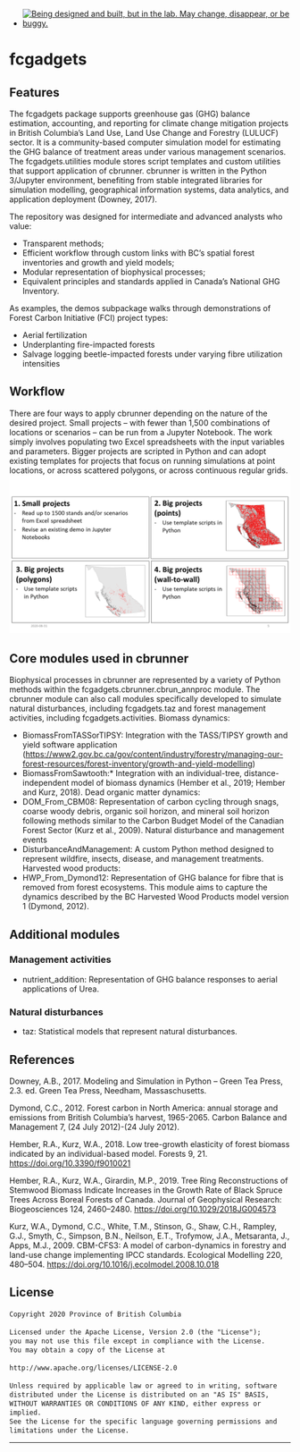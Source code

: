 * <a id="devex-badge" rel="Exploration" href="https://github.com/BCDevExchange/assets/blob/master/README.md"><img alt="Being designed and built, but in the lab. May change, disappear, or be buggy." style="border-width:0" src="https://assets.bcdevexchange.org/images/badges/exploration.svg" title="Being designed and built, but in the lab. May change, disappear, or be buggy." /></a>

# fcgadgets
## Features
The fcgadgets package supports greenhouse gas (GHG) balance estimation, accounting, and reporting for climate change mitigation projects in British Columbia’s Land Use, Land Use Change and Forestry (LULUCF) sector. It is a community-based computer simulation model for estimating the GHG balance of treatment areas under various management scenarios. The fcgadgets.utilities module stores script templates and custom utilities that support application of cbrunner. 
cbrunner is written in the Python 3/Jupyter environment, benefiting from stable integrated libraries for simulation modelling, geographical information systems, data analytics, and application deployment (Downey, 2017). 

The repository was designed for intermediate and advanced analysts who value: 
* Transparent methods;
* Efficient workflow through custom links with BC’s spatial forest inventories and growth and yield models;
* Modular representation of biophysical processes;
* Equivalent principles and standards applied in Canada’s National GHG Inventory.

As examples, the demos subpackage walks through demonstrations of Forest Carbon Initiative (FCI) project types:
* Aerial fertilization
* Underplanting fire-impacted forests
* Salvage logging beetle-impacted forests under varying fibre utilization intensities

## Workflow
There are four ways to apply cbrunner depending on the nature of the desired project. Small projects – with fewer than 1,500 combinations of locations or scenarios – can be run from a Jupyter Notebook. The work simply involves populating two Excel spreadsheets with the input variables and parameters. Bigger projects are scripted in Python and can adopt existing templates for projects that focus on running simulations at point locations, or across scattered polygons, or across continuous regular grids.
![image info](./images/fcgadgets_runoptions.png)

## Core modules used in cbrunner
Biophysical processes in cbrunner are represented by a variety of Python methods within the fcgadgets.cbrunner.cbrun_annproc module. The cbrunner module can also call modules specifically developed to simulate natural disturbances, including fcgadgets.taz and forest management activities, including fcgadgets.activities.
Biomass dynamics:
* BiomassFromTASSorTIPSY: Integration with the TASS/TIPSY growth and yield software application (https://www2.gov.bc.ca/gov/content/industry/forestry/managing-our-forest-resources/forest-inventory/growth-and-yield-modelling)
* BiomassFromSawtooth:* Integration with an individual-tree, distance-independent model of biomass dynamics (Hember et al., 2019; Hember and Kurz, 2018).
Dead organic matter dynamics:
* DOM_From_CBM08: Representation of carbon cycling through snags, coarse woody debris, organic soil horizon, and mineral soil horizon following methods similar to the Carbon Budget Model of the Canadian Forest Sector (Kurz et al., 2009).
Natural disturbance and management events
* DisturbanceAndManagement: A custom Python method designed to represent wildfire, insects, disease, and management treatments.
Harvested wood products:
* HWP_From_Dymond12: Representation of GHG balance for fibre that is removed from forest ecosystems. This module aims to capture the dynamics described by the BC Harvested Wood Products model version 1 (Dymond, 2012).

## Additional modules
### Management activities
* nutrient_addition: Representation of GHG balance responses to aerial applications of Urea.
### Natural disturbances
* taz: Statistical models that represent natural disturbances.

## References
Downey, A.B., 2017. Modeling and Simulation in Python – Green Tea Press, 2.3. ed. Green Tea Press, Needham, Massaschusetts.

Dymond, C.C., 2012. Forest carbon in North America: annual storage and emissions from British Columbia’s harvest, 1965-2065. Carbon Balance and Management 7, (24 July 2012)-(24 July 2012).

Hember, R.A., Kurz, W.A., 2018. Low tree-growth elasticity of forest biomass indicated by an individual-based model. Forests 9, 21. https://doi.org/10.3390/f9010021

Hember, R.A., Kurz, W.A., Girardin, M.P., 2019. Tree Ring Reconstructions of Stemwood Biomass Indicate Increases in the Growth Rate of Black Spruce Trees Across Boreal Forests of Canada. Journal of Geophysical Research: Biogeosciences 124, 2460–2480. https://doi.org/10.1029/2018JG004573

Kurz, W.A., Dymond, C.C., White, T.M., Stinson, G., Shaw, C.H., Rampley, G.J., Smyth, C., Simpson, B.N., Neilson, E.T., Trofymow, J.A., Metsaranta, J., Apps, M.J., 2009. CBM-CFS3: A model of carbon-dynamics in forestry and land-use change implementing IPCC standards. Ecological Modelling 220, 480–504. https://doi.org/10.1016/j.ecolmodel.2008.10.018 


## License

    Copyright 2020 Province of British Columbia

    Licensed under the Apache License, Version 2.0 (the "License");
    you may not use this file except in compliance with the License.
    You may obtain a copy of the License at

    http://www.apache.org/licenses/LICENSE-2.0

    Unless required by applicable law or agreed to in writing, software distributed under the License is distributed on an "AS IS" BASIS,
    WITHOUT WARRANTIES OR CONDITIONS OF ANY KIND, either express or implied.
    See the License for the specific language governing permissions and limitations under the License.

------------------------------------------------------------------------

